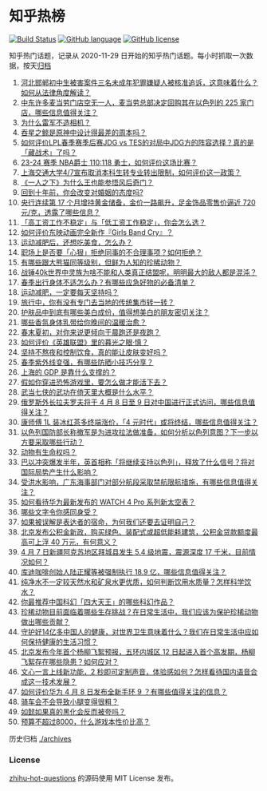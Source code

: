 # 知乎热榜
[![Build Status](https://github.com/ToWeLong/zhihu-hot-questions/workflows/CI/badge.svg)](https://github.com/ToWeLong/zhihu-hot-questions/actions)
[![GitHub language](https://img.shields.io/badge/language-golang-orange.svg)](https://golang.org/)
[![GitHub license](https://img.shields.io/github/license/ToWeLong/zhihu-hot-questions)](https://github.com/ToWeLong/zhihu-hot-questions/blob/main/LICENSE)

知乎热门话题，记录从 2020-11-29 日开始的知乎热门话题。每小时抓取一次数据，按天[归档](./archives)

<!-- BEGIN -->

1. [河北邯郸初中生被害案件三名未成年犯罪嫌疑人被核准追诉，这意味着什么？如何从法律角度解读？](https://www.zhihu.com/question/652177735)
1. [中东许多麦当劳门店空无一人，麦当劳总部决定回购其在以色列的 225 家门店，哪些信息值得关注？](https://www.zhihu.com/question/652173682)
1. [为什么雷军不造相机？](https://www.zhihu.com/question/651926274)
1. [吞星之鲸是原神中设计得最差的周本吗？](https://www.zhihu.com/question/652043852)
1. [如何评价LPL春季赛季后赛JDG vs TES的对局中JDG方的阵容选择？真的是「藏战术」了吗？](https://www.zhihu.com/question/652183049)
1. [23-24 赛季 NBA爵士 110:118 勇士，如何评价这场比赛？](https://www.zhihu.com/question/652166024)
1. [上海交通大学4/7宣布取消本科生转专业转出限制，如何评价这一政策？](https://www.zhihu.com/question/652045219)
1. [《一人之下》为什么王也能参悟风后奇门？](https://www.zhihu.com/question/394091871)
1. [回到十年前，你会改变对婚姻的态度吗?](https://www.zhihu.com/question/652189036)
1. [央行连续第 17 个月增持黄金储备，金价一路飙升，足金饰品零售价逼近 720 元/克，透露了哪些信息？](https://www.zhihu.com/question/652088407)
1. [「高工资工作不稳定」与「低工资工作稳定」，你会怎么选？](https://www.zhihu.com/question/651519210)
1. [如何评价东映动画完全新作『Girls Band Cry』？](https://www.zhihu.com/question/651910339)
1. [运动减肥后，还想吃美食，怎么办？](https://www.zhihu.com/question/652195181)
1. [职场上是否要「心狠」拒绝同事的不合理事项？如何拒绝？](https://www.zhihu.com/question/651543724)
1. [有哪些跟大熊猫同等级别，但鲜为人知的珍稀动物？](https://www.zhihu.com/question/651445259)
1. [战锤40k世界中灵族为啥不能和人类真正结盟呢，明明最大的敌人都是混沌？](https://www.zhihu.com/question/476789942)
1. [春季出行身体不适怎么办？有哪些应急好物的必备清单？](https://www.zhihu.com/question/652074877)
1. [运动减肥，一定要每天坚持吗？](https://www.zhihu.com/question/651747589)
1. [旅行中，你有没有专门去当地的传统集市转一转？](https://www.zhihu.com/question/650200360)
1. [护肤品中到底有哪些美白成份，值得想美白的朋友密切关注？](https://www.zhihu.com/question/650498755)
1. [哪些香氛身体乳带给你晚间的温暖治愈？](https://www.zhihu.com/question/646339562)
1. [春末夏初，对你来说更倾向于晨跑还是夜跑？](https://www.zhihu.com/question/651033722)
1. [如何评价《英雄联盟》里的暮光之眼·慎？](https://www.zhihu.com/question/269767725)
1. [坚持不熬夜和控制饮食，真的能让皮肤变好吗？](https://www.zhihu.com/question/648442966)
1. [春季紫外线变强，有哪些防晒小技巧分享？](https://www.zhihu.com/question/648442849)
1. [上海的 GDP 是靠什么支撑的？](https://www.zhihu.com/question/27689443)
1. [假如你穿进恐怖游戏里，要怎么做才能活下去？](https://www.zhihu.com/question/647207882)
1. [武当七侠的武功在倚天里大概是什么水平？](https://www.zhihu.com/question/34090971)
1. [俄罗斯外长拉夫罗夫将于 4 月 8 日至 9 日对中国进行正式访问，哪些信息值得关注？](https://www.zhihu.com/question/652071249)
1. [康师傅 1L 装冰红茶多终端涨价，「4 元时代」或将终结，哪些信息值得关注？](https://www.zhihu.com/question/652030635)
1. [以色列国防部长称撤军是为进攻拉法做准备，如何分析以色列意图？下一步以方要采取哪些行动？](https://www.zhihu.com/question/652180567)
1. [动物有生命权吗？](https://www.zhihu.com/question/645973863)
1. [巴以冲突爆发半年，英首相称「将继续支持以色列」，释放了什么信号？将对国际局势产生什么影响？](https://www.zhihu.com/question/652012443)
1. [受洪水影响，广东海事部门对部分航段采取禁航限航措施，有哪些信息值得关注？](https://www.zhihu.com/question/652105612)
1. [如何看待华为最新发布的 WATCH 4 Pro 系列新太空表？](https://www.zhihu.com/question/652169333)
1. [哪些文字令你感同身受？](https://www.zhihu.com/question/651626645)
1. [如果被误解是表达者的宿命，为何我们还要去证明自己？](https://www.zhihu.com/question/650357364)
1. [北京发布公积金新政，购买绿色、装配式或超低能耗建筑，公积金贷款额度最高可上浮 40 万元，有何意义？](https://www.zhihu.com/question/652171633)
1. [4 月 7 日新疆阿克苏地区拜城县发生 5.4 级地震，震源深度 17 千米，目前情况如何？](https://www.zhihu.com/question/652082190)
1. [库迪咖啡创始人陆正耀等被强制执行 18.9 亿，哪些信息值得关注？](https://www.zhihu.com/question/652077457)
1. [纯净水不一定较天然水和矿泉水更优质，如何判断饮用水质量？怎样科学饮水？](https://www.zhihu.com/question/651139390)
1. [你最推荐中国科幻「四大天王」的哪些科幻作品？](https://www.zhihu.com/question/651188554)
1. [珍稀动物目前面临着哪些生存挑战？在日常生活中，我们应该为保护珍稀动物做出哪些贡献？](https://www.zhihu.com/question/652183372)
1. [守护好14亿多中国人的健康，对世界卫生意味着什么？我们在日常生活中应如何保持健康的生活习惯？](https://www.zhihu.com/question/652062757)
1. [北京发布今年首个杨柳飞絮预报，五环内城区 12 日起进入首个高发期，杨柳飞絮存在哪些隐患？如何应对？](https://www.zhihu.com/question/652011248)
1. [文心一言上线新功能，2 秒即可定制声音，体验感如何？怎样看待国内语音合成这一技术发展？](https://www.zhihu.com/question/652104021)
1. [如何评价华为 4 月 8 日发布全新手环 9 ？有哪些值得关注的信息？](https://www.zhihu.com/question/652173586)
1. [骑车会不会导致小腿变得很粗？](https://www.zhihu.com/question/651963110)
1. [如懿如果真的黑化会反而被夸吗？](https://www.zhihu.com/question/652026815)
1. [预算不超过8000，什么游戏本性价比高？](https://www.zhihu.com/question/648202242)

<!-- END -->

历史归档 [./archives](./archives)


### License
[zhihu-hot-questions](https://github.com/towelong/zhihu-hot-questions) 的源码使用 MIT License 发布。